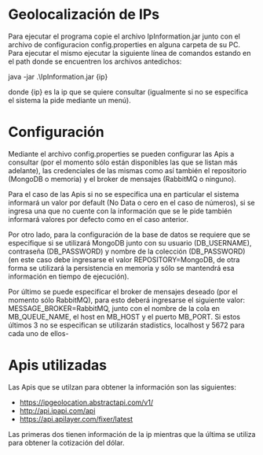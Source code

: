 # Geolocalización de IPs
Para ejecutar el programa copie el archivo IpInformation.jar junto con el archivo de configuracion config.properties en alguna carpeta de su PC. Para ejecutar el mismo ejecutar la siguiente línea de comandos estando en el path donde se encuentren los archivos antedichos:

java -jar .\IpInformation.jar {ip}

donde {ip} es la ip que se quiere consultar (igualmente si no se especifica el sistema la pide mediante un menú).


# Configuración
Mediante el archivo config.properties se pueden configurar las Apis a consultar (por el momento sólo están disponibles las que se listan más adelante), las credenciales de las mismas como así también el repositorio (MongoDB o memoria) y el broker de mensajes (RabbitMQ o ninguno).

Para el caso de las Apis si no se especifica una en particular el sistema informará un valor por default (No Data o cero en el caso de números), si se ingresa una que no cuente con la información que se le pide también informará valores por defecto como en el caso anterior.

Por otro lado, para la configuración de la base de datos se requiere que se especifique si se utilizará MongoDB  junto con su usuario (DB_USERNAME), contraseña (DB_PASSWORD) y nombre de la colección (DB_PASSWORD) (en este caso debe ingresarse el valor REPOSITORY=MongoDB, de otra forma se utilizará la persistencia en memoria y sólo se mantendrá esa información en tiempo de ejecución).

Por último se puede especificar el broker de mensajes deseado (por el momento sólo RabbitMQ), para esto deberá ingresarse el siguiente valor: MESSAGE_BROKER=RabbitMQ, junto con el nombre de la cola en MB_QUEUE_NAME, el host en MB_HOST y el puerto MB_PORT. Si estos últimos 3 no se especifican se utilizarán stadistics, localhost y 5672 para cada uno de ellos-

# Apis utilizadas
Las Apis que se utilzan para obtener la información son las siguientes:
 * https://ipgeolocation.abstractapi.com/v1/
 * http://api.ipapi.com/api
 * https://api.apilayer.com/fixer/latest

Las primeras dos tienen información de la ip mientras que la última se utiliza para obtener la cotización del dólar.

